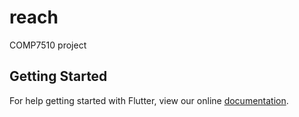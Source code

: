 # reach

COMP7510 project

## Getting Started

For help getting started with Flutter, view our online
[documentation](https://flutter.io/).
